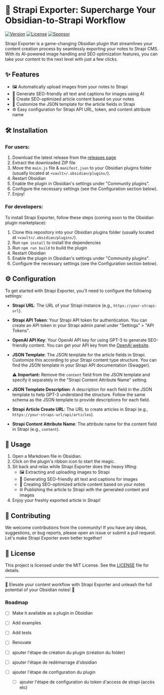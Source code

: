 # 🚀 Strapi Exporter: Supercharge Your Obsidian-to-Strapi Workflow

[![Version](https://img.shields.io/github/package-json/v/CinquinAndy/notes-to-strapi-export-article-ai)](https://github.com/CinquinAndy/notes-to-strapi-export-article-ai/releases)
[![License](https://img.shields.io/github/license/CinquinAndy/notes-to-strapi-export-article-ai)](https://github.com/CinquinAndy/notes-to-strapi-export-article-ai/blob/main/LICENSE)
[![Sponsor](https://img.shields.io/badge/sponsor-CinquinAndy-purple)](https://github.com/sponsors/CinquinAndy)

Strapi Exporter is a game-changing Obsidian plugin that streamlines your content creation process by seamlessly exporting your notes to Strapi CMS. With its AI-powered image handling and SEO optimization features, you can take your content to the next level with just a few clicks.

## ✨ Features

- 🖼️ Automatically upload images from your notes to Strapi
- 🎨 Generate SEO-friendly alt text and captions for images using AI
- 📝 Create SEO-optimized article content based on your notes
- 🔧 Customize the JSON template for the article fields in Strapi
- ⚙️ Easy configuration for Strapi API URL, token, and content attribute name

## 🛠️ Installation

### For users:

1. Download the latest release from the [releases page](https://github.com/CinquinAndy/notes-to-strapi-export-article-ai/releases/tag/)
2. Extract the downloaded ZIP file
3. Move the `main.js` file & `manifest.json` to your Obsidian plugins folder (usually located at `<vault>/.obsidian/plugins/`).
4. Restart Obsidian
5. Enable the plugin in Obsidian's settings under "Community plugins".
6. Configure the necessary settings (see the Configuration section below).
7. Enjoy!

### For developers:

To install Strapi Exporter, follow these steps (coming soon to the Obsidian plugin marketplace):

1. Clone this repository into your Obsidian plugins folder (usually located at `<vault>/.obsidian/plugins/`).
2. Run `npm install` to install the dependencies
3. Run `npm run build` to build the plugin
4. Restart Obsidian
5. Enable the plugin in Obsidian's settings under "Community plugins".
6. Configure the necessary settings (see the Configuration section below).

## ⚙️ Configuration

To get started with Strapi Exporter, you'll need to configure the following settings:

- **Strapi URL**: The URL of your Strapi instance (e.g., `https://your-strapi-url`).
- **Strapi API Token**: Your Strapi API token for authentication. You can create an API token in your Strapi admin panel under "Settings" > "API Tokens".
- **OpenAI API Key**: Your OpenAI API key for using GPT-3 to generate SEO-friendly content. You can get your API key from the [OpenAI website](https://platform.openai.com/account/api-keys).
- **JSON Template**: The JSON template for the article fields in Strapi. Customize this according to your Strapi content type structure. You can find the JSON template in your Strapi API documentation (Swagger).

  ⚠️ **Important:** Remove the `content` field from the JSON template and specify it separately in the "Strapi Content Attribute Name" setting.

- **JSON Template Description**: A description for each field in the JSON template to help GPT-3 understand the structure. Follow the same schema as the JSON template to provide descriptions for each field.
- **Strapi Article Create URL**: The URL to create articles in Strapi (e.g., `https://your-strapi-url/api/articles`).
- **Strapi Content Attribute Name**: The attribute name for the content field in Strapi (e.g., `content`).

## 🚀 Usage

1. Open a Markdown file in Obsidian.
2. Click on the plugin's ribbon icon to start the magic.
3. Sit back and relax while Strapi Exporter does the heavy lifting:
    - 🖼️ Extracting and uploading images to Strapi
    - 🎨 Generating SEO-friendly alt text and captions for images
    - 📝 Creating SEO-optimized article content based on your notes
    - 🌐 Publishing the article to Strapi with the generated content and images
4. Enjoy your freshly exported article in Strapi!

## 🤝 Contributing

We welcome contributions from the community! If you have any ideas, suggestions, or bug reports, please open an issue or submit a pull request. Let's make Strapi Exporter even better together!

## 📜 License

This project is licensed under the MIT License. See the [LICENSE](LICENSE) file for details.

---

🌟 Elevate your content workflow with Strapi Exporter and unleash the full potential of your Obsidian notes! 🌟

### Roadmap

- [ ] Make it available as a plugin in Obsidian
- [ ] Add examples
- [ ] Add tests
- [ ] Renovate

- [ ] ajouter l'étape de création du plugin (création du folder)
- [ ] ajouter l'étape de redémarrage d'obsidian
- [ ] ajouter l'étape de configuration du plugin
  - [ ] ajouter l'étape de configuration du token d'access de strapi (accès etc)

